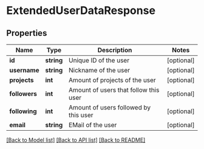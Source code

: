 # ExtendedUserDataResponse

## Properties
Name | Type | Description | Notes
------------ | ------------- | ------------- | -------------
**id** | **string** | Unique ID of the user | [optional] 
**username** | **string** | Nickname of the user | [optional] 
**projects** | **int** | Amount of projects of the user | [optional] 
**followers** | **int** | Amount of users that follow this user | [optional] 
**following** | **int** | Amount of users followed by this user | [optional] 
**email** | **string** | EMail of the user | [optional] 

[[Back to Model list]](../README.md#documentation-for-models) [[Back to API list]](../README.md#documentation-for-api-endpoints) [[Back to README]](../README.md)


